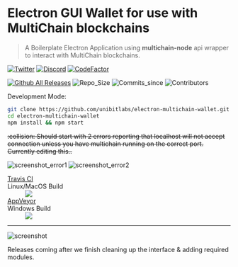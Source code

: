 # Electron GUI Wallet for use with MultiChain blockchains

>  A Boilerplate Electron Application using **multichain-node** api wrapper to interact with MultiChain blockchains.
>   
[![Twitter](https://img.shields.io/twitter/follow/unibitlabs.svg?style=social&logo=twitter&label=Follow&maxAge=2592000)](https://twitter.com/UnibitProject)
[![Discord](https://img.shields.io/discord/393883776096272384.svg)](https://discord.gg/fhvWr8M)
[![CodeFactor](https://www.codefactor.io/repository/github/unibitlabs/electron-multichain-wallet/badge/master)](https://www.codefactor.io/repository/github/unibitlabs/electron-multichain-wallet/overview/master)

[![Github All Releases](https://img.shields.io/github/downloads/unibitlabs/electron-multichain-wallet/total.svg?style=social)](https://github.com/unibitlabs/electron-multichain-wallet/releases)
![Repo_Size](https://img.shields.io/github/repo-size/badges/shields.svg)
![Commits_since](https://img.shields.io/github/commits-since/unibitlabs/electron-multichain-framework/1.0.0.svg)
![Contributors](https://img.shields.io/github/contributors/unibitlabs/electron-multichain-framework.svg)

Development Mode:
~~~~bash
git clone https://github.com/unibitlabs/electron-multichain-wallet.git
cd electron-multichain-wallet
npm install && npm start
~~~~

<s>
:collision: Should start with 2 errors reporting that localhost will not accept connection unless you have multichain running on the correct port. Currently editing this..
</s>

![screenshot_error1](https://image.ibb.co/h2Fcnn/2018_03_12_15_32_19_Error.png "Error 1")
![screenshot_error2](https://image.ibb.co/jCx1DS/2018_03_12_15_33_03_Error.png "Error 2")

<dl><a href="https://travis-ci.org/unibitlabs/electron-multichain-framework/branches">
  <dt>Travis CI</dt></a> Linux/MacOS Build
  <dd><img src="https://travis-ci.org/unibitlabs/electron-multichain-wallet.svg?branch=master"></dd>
  <a href="https://ci.appveyor.com/project/Roy/electron-multichain-framework">
    <dt>AppVeyor</dt></a> Windows Build
  <dd><img src="https://ci.appveyor.com/api/projects/status/c0ktjf99cqm19f3m?svg=true"></dd>
</dl>

***

![screenshot](https://image.ibb.co/dfZUF7/demo_mc.png "Screenshot")

Releases coming after we finish cleaning up the interface & adding required modules.
